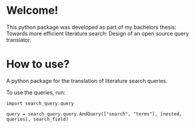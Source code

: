 #  Welcome!

This python package was developed as part of my bachelors thesis: Towards more efficient literature search: Design of an open source query translator.


# How to use?

A python package for the translation of literature search queries.

To use the queries, run:

```
import search_query.query

query = search_query.query.AndQuery(["search", "terms"], [nested, queries], search_field)

```

